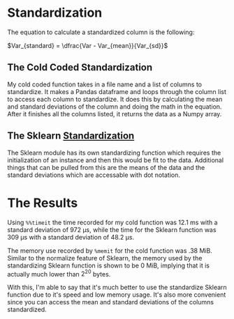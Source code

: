 # Standardization

The equation to calculate a standardized column is the following:

$Var_{standard} = \dfrac{Var - Var_{mean}}{Var_{sd}}$

## The Cold Coded Standardization

My cold coded function takes in a file name and a list of columns to standardize. It makes a Pandas dataframe and loops through the column list to access each column to standardize. It does this by calculating the mean and standard deviations of the column and doing the math in the equation. After it finishes all the columns listed, it returns the data as a Numpy array.

## The Sklearn [Standardization](https://scikit-learn.org/stable/modules/generated/sklearn.preprocessing.StandardScaler.html)

The Sklearn module has its own standardizing function which requires the initialization of an instance and then this would be fit to the data. Additional things that can be pulled from this are the means of the data and the standard deviations which are accessable with dot notation. 

# The Results

Using `%%timeit` the time recorded for my cold function was 12.1 ms with a standard deviation of 972 µs, while the time for the Sklearn function was 309 µs with a standard deviation of 48.2 µs.

The memory use recorded by `%memit` for the cold function was .38 MiB. Similar to the normalize feature of Sklearn, the memory used by the standardizing Sklearn function is shown to be 0 MiB, implying that it is actually much lower than $2^{20}$ bytes.

With this, I'm able to say that it's much better to use the standardize Sklearn function due to it's speed and low memory usage. It's also more convenient since you can access the mean and standard deviations of the columns standardized.